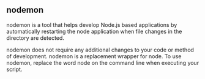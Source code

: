 ## nodemon
nodemon is a tool that helps develop Node.js based applications by automatically restarting the node application when file changes in the directory are detected.

nodemon does not require any additional changes to your code or method of development. nodemon is a replacement wrapper for node. To use nodemon, replace the word node on the command line when executing your script.

